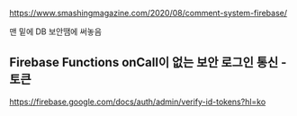 https://www.smashingmagazine.com/2020/08/comment-system-firebase/
  
맨 밑에 DB 보안땜에 써놓음
  
## Firebase Functions onCall이 없는 보안 로그인 통신 - 토큰 
https://firebase.google.com/docs/auth/admin/verify-id-tokens?hl=ko
